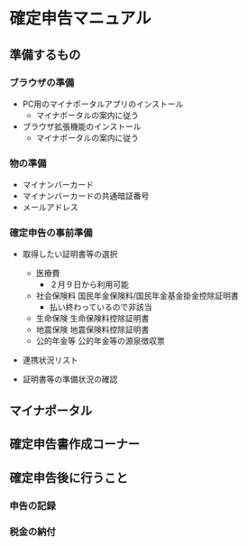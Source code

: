 # 確定申告マニュアル

## 準備するもの

### ブラウザの準備

- PC用のマイナポータルアプリのインストール
  - マイナポータルの案内に従う
- ブラウザ拡張機能のインストール
  - マイナポータルの案内に従う

### 物の準備

- マイナンバーカード
- マイナンバーカードの共通暗証番号
- メールアドレス

### 確定申告の事前準備

- 取得したい証明書等の選択
  - 医療費
    - ２月９日から利用可能
  - 社会保険料 国民年金保険料/国民年金基金掛金控除証明書
    - 払い終わっているので非該当
  - 生命保険 生命保険料控除証明書
  - 地震保険 地震保険料控除証明書
  - 公的年金等 公的年金等の源泉徴収票

- 連携状況リスト
- 証明書等の準備状況の確認

## マイナポータル

## 確定申告書作成コーナー

## 確定申告後に行うこと

### 申告の記録

### 税金の納付
